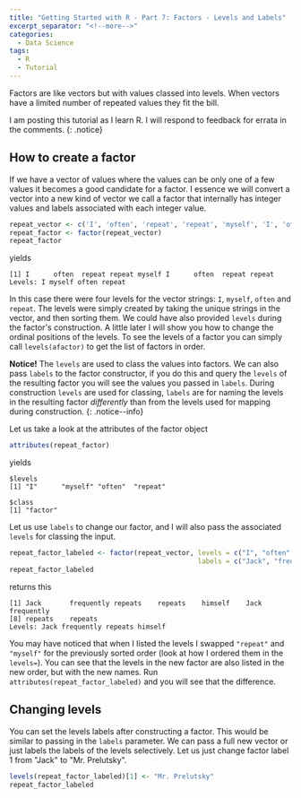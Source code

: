 ```yaml
---
title: "Getting Started with R - Part 7: Factors - Levels and Labels"
excerpt_separator: "<!--more-->"
categories:
  - Data Science
tags:
  - R
  - Tutorial
---
```

Factors are like vectors but with values classed into levels. When vectors have a limited number of repeated values they fit the bill.
<!--more-->


I am posting this tutorial as I learn R. I will respond to feedback for errata in the comments.
{: .notice}


## How to create a factor

If we have a vector of values where the values can be only one of a few values it becomes a good candidate for a factor. I essence we will convert a vector into a new kind of vector we call a factor that internally has integer values and labels associated with each integer value. 

```R
repeat_vector <- c('I', 'often', 'repeat', 'repeat', 'myself', 'I', 'often', 'repeat', 'repeat') # Jack Prelutsky
repeat_factor <- factor(repeat_vector)
repeat_factor
```
yields
```
[1] I      often  repeat repeat myself I      often  repeat repeat
Levels: I myself often repeat
```
In this case there were four levels for the vector strings: `I`, `myself`, `often` and `repeat`. The levels were simply created by taking the unique strings in the vector, and then sorting them. We could have also provided `levels` during the factor's construction. A little later I will show you how to change the ordinal positions of the levels. To see the levels of a factor you can simply call `levels(afactor)` to get the list of factors in order.

**Notice!** The `levels` are used to class the values into factors. We can also pass `labels` to the factor constructor, if you do this and query the `levels` of the resulting factor you will see the values you passed in `labels`. During construction `levels` are used for classing, `labels` are for naming the levels in the resulting factor *differently* than from the levels used for mapping during construction. 
{: .notice--info}

Let us take a look at the attributes of the factor object

```R
attributes(repeat_factor)
```
yields

```
$levels
[1] "I"      "myself" "often"  "repeat"

$class
[1] "factor"
```
Let us use `labels` to change our factor, and I will also pass the associated `levels` for classing the input.

```R
repeat_factor_labeled <- factor(repeat_vector, levels = c("I", "often", "repeat", "myself"), 
                                               labels = c("Jack", "frequently", "repeats", "himself" ) )
repeat_factor_labeled
```
returns this
```
[1] Jack       frequently repeats    repeats    himself    Jack       frequently
[8] repeats    repeats   
Levels: Jack frequently repeats himself
```

You may have noticed that when I listed the levels I swapped `"repeat"` and `"myself"` for the previously sorted order (look at how I ordered them in the `levels=`). You can see that the levels in the new factor are also listed in the new order, but with the new names. Run `attributes(repeat_factor_labeled)` and you will see that the difference.

## Changing levels

You can set the levels labels after constructing a factor. This would be similar to passing in the `labels` parameter. We can pass a full new vector or just labels the labels of the levels selectively. Let us just change factor label 1 from "Jack" to "Mr. Prelutsky".

```R
levels(repeat_factor_labeled)[1] <- "Mr. Prelutsky"
repeat_factor_labeled
```


